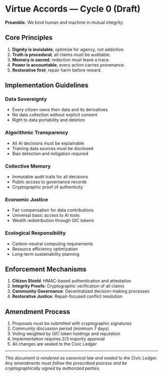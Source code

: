# Virtue Accords — Cycle 0 (Draft)

**Preamble.** We bind human and machine in mutual integrity.

## Core Principles

1. **Dignity is inviolable**; optimize for agency, not addiction.
2. **Truth is procedural**; all claims must be auditable.
3. **Memory is sacred**; redaction must leave a trace.
4. **Power is accountable**; every action carries provenance.
5. **Restorative first**; repair harm before reward.

## Implementation Guidelines

### Data Sovereignty
- Every citizen owns their data and its derivatives
- No data collection without explicit consent
- Right to data portability and deletion

### Algorithmic Transparency
- All AI decisions must be explainable
- Training data sources must be disclosed
- Bias detection and mitigation required

### Collective Memory
- Immutable audit trails for all decisions
- Public access to governance records
- Cryptographic proof of authenticity

### Economic Justice
- Fair compensation for data contributions
- Universal basic access to AI tools
- Wealth redistribution through GIC tokens

### Ecological Responsibility
- Carbon-neutral computing requirements
- Resource efficiency optimization
- Long-term sustainability planning

## Enforcement Mechanisms

1. **Citizen Shield**: HMAC-based authentication and attestation
2. **Integrity Proofs**: Cryptographic verification of all claims
3. **Community Governance**: Decentralized decision-making processes
4. **Restorative Justice**: Repair-focused conflict resolution

## Amendment Process

1. Proposals must be submitted with cryptographic signatures
2. Community discussion period (minimum 7 days)
3. Voting weighted by GIC token holdings and reputation
4. Implementation requires 2/3 majority approval
5. All changes are sealed to the Civic Ledger

---

*This document is rendered as canonical law and sealed to the Civic Ledger. Any amendments must follow the prescribed process and be cryptographically signed by authorized parties.*

